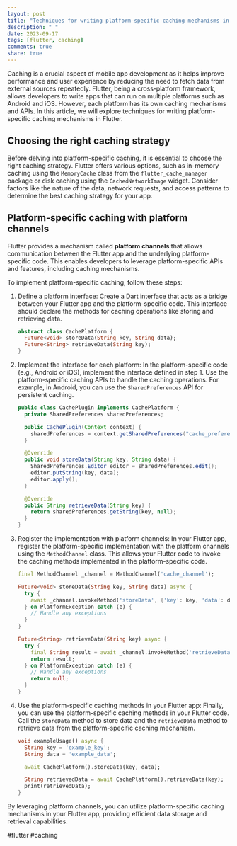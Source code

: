 ```yaml
---
layout: post
title: "Techniques for writing platform-specific caching mechanisms in Flutter."
description: " "
date: 2023-09-17
tags: [flutter, caching]
comments: true
share: true
---
```


Caching is a crucial aspect of mobile app development as it helps improve performance and user experience by reducing the need to fetch data from external sources repeatedly. Flutter, being a cross-platform framework, allows developers to write apps that can run on multiple platforms such as Android and iOS. However, each platform has its own caching mechanisms and APIs. In this article, we will explore techniques for writing platform-specific caching mechanisms in Flutter.

## Choosing the right caching strategy

Before delving into platform-specific caching, it is essential to choose the right caching strategy. Flutter offers various options, such as in-memory caching using the `MemoryCache` class from the `flutter_cache_manager` package or disk caching using the `CachedNetworkImage` widget. Consider factors like the nature of the data, network requests, and access patterns to determine the best caching strategy for your app.

## Platform-specific caching with platform channels

Flutter provides a mechanism called **platform channels** that allows communication between the Flutter app and the underlying platform-specific code. This enables developers to leverage platform-specific APIs and features, including caching mechanisms.

To implement platform-specific caching, follow these steps:

1. Define a platform interface: Create a Dart interface that acts as a bridge between your Flutter app and the platform-specific code. This interface should declare the methods for caching operations like storing and retrieving data.
    ```dart
    abstract class CachePlatform {
      Future<void> storeData(String key, String data);
      Future<String> retrieveData(String key);
    }
    ```

2. Implement the interface for each platform: In the platform-specific code (e.g., Android or iOS), implement the interface defined in step 1. Use the platform-specific caching APIs to handle the caching operations. For example, in Android, you can use the `SharedPreferences` API for persistent caching.
    ```java
    public class CachePlugin implements CachePlatform {
      private SharedPreferences sharedPreferences;

      public CachePlugin(Context context) {
        sharedPreferences = context.getSharedPreferences("cache_preferences", Context.MODE_PRIVATE);
      }

      @Override
      public void storeData(String key, String data) {
        SharedPreferences.Editor editor = sharedPreferences.edit();
        editor.putString(key, data);
        editor.apply();
      }

      @Override
      public String retrieveData(String key) {
        return sharedPreferences.getString(key, null);
      }
    }
    ```

3. Register the implementation with platform channels: In your Flutter app, register the platform-specific implementation with the platform channels using the `MethodChannel` class. This allows your Flutter code to invoke the caching methods implemented in the platform-specific code.
    ```dart
    final MethodChannel _channel = MethodChannel('cache_channel');

    Future<void> storeData(String key, String data) async {
      try {
        await _channel.invokeMethod('storeData', {'key': key, 'data': data});
      } on PlatformException catch (e) {
        // Handle any exceptions
      }
    }

    Future<String> retrieveData(String key) async {
      try {
        final String result = await _channel.invokeMethod('retrieveData', {'key': key});
        return result;
      } on PlatformException catch (e) {
        // Handle any exceptions
        return null;
      }
    }
    ```

4. Use the platform-specific caching methods in your Flutter app: Finally, you can use the platform-specific caching methods in your Flutter code. Call the `storeData` method to store data and the `retrieveData` method to retrieve data from the platform-specific caching mechanism.
    ```dart
    void exampleUsage() async {
      String key = 'example_key';
      String data = 'example_data';

      await CachePlatform().storeData(key, data);

      String retrievedData = await CachePlatform().retrieveData(key);
      print(retrievedData);
    }
    ```

By leveraging platform channels, you can utilize platform-specific caching mechanisms in your Flutter app, providing efficient data storage and retrieval capabilities.

#flutter #caching